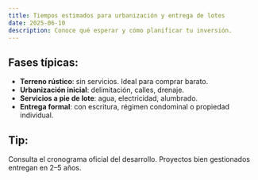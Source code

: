 ```yaml
---
title: Tiempos estimados para urbanización y entrega de lotes
date: 2025-06-10
description: Conoce qué esperar y cómo planificar tu inversión.
---
```


## Fases típicas:

- **Terreno rústico**: sin servicios. Ideal para comprar barato.
- **Urbanización inicial**: delimitación, calles, drenaje.
- **Servicios a pie de lote**: agua, electricidad, alumbrado.
- **Entrega formal**: con escritura, régimen condominal o propiedad individual.

## Tip:

Consulta el cronograma oficial del desarrollo. Proyectos bien gestionados entregan en 2–5 años.
